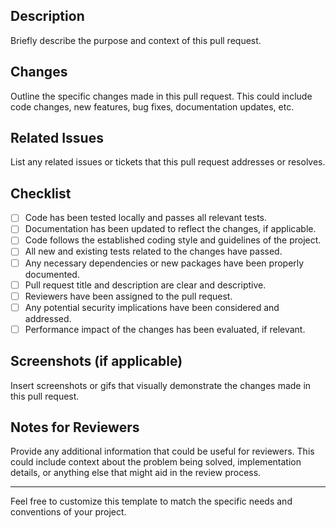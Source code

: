 ## Description

Briefly describe the purpose and context of this pull request.

## Changes

Outline the specific changes made in this pull request. This could include code changes, new features, bug fixes, documentation updates, etc.

## Related Issues

List any related issues or tickets that this pull request addresses or resolves.

## Checklist

- [ ] Code has been tested locally and passes all relevant tests.
- [ ] Documentation has been updated to reflect the changes, if applicable.
- [ ] Code follows the established coding style and guidelines of the project.
- [ ] All new and existing tests related to the changes have passed.
- [ ] Any necessary dependencies or new packages have been properly documented.
- [ ] Pull request title and description are clear and descriptive.
- [ ] Reviewers have been assigned to the pull request.
- [ ] Any potential security implications have been considered and addressed.
- [ ] Performance impact of the changes has been evaluated, if relevant.

## Screenshots (if applicable)

Insert screenshots or gifs that visually demonstrate the changes made in this pull request.

## Notes for Reviewers

Provide any additional information that could be useful for reviewers. This could include context about the problem being solved, implementation details, or anything else that might aid in the review process.

---

Feel free to customize this template to match the specific needs and conventions of your project.
